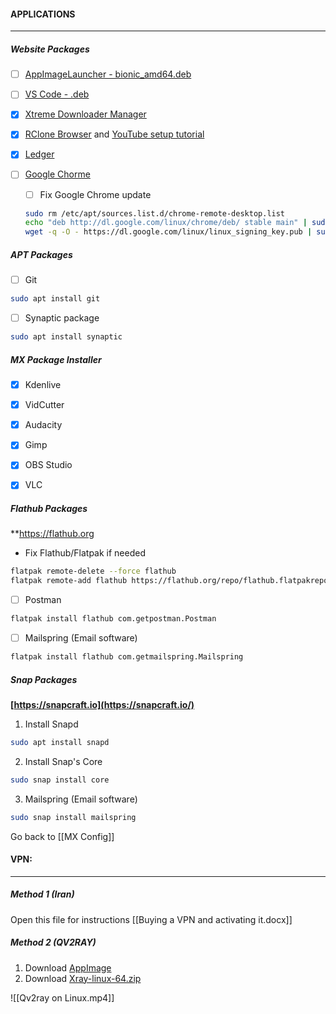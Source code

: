 #### APPLICATIONS
----------------
##### Website Packages
- [ ] [AppImageLauncher - bionic_amd64.deb](https://github.com/TheAssassin/AppImageLauncher/releases)

- [ ] [VS Code - .deb](https://code.visualstudio.com/download)

- [x] [Xtreme Downloader Manager](https://github.com/subhra74/xdm/releases)

- [x] [RClone Browser](https://rclone.org/downloads/) and [YouTube setup tutorial](https://youtu.be/ff8Ogk8NIPU)

- [x] [Ledger](https://www.ledger.com/ledger-live)

- [ ] [Google Chorme](https://www.google.com/chrome/)
	- [ ] Fix Google Chrome update
	```bash
	sudo rm /etc/apt/sources.list.d/chrome-remote-desktop.list
	echo "deb http://dl.google.com/linux/chrome/deb/ stable main" | sudo tee /etc/apt/sources.list.d/google-chrome.list  
	wget -q -O - https://dl.google.com/linux/linux_signing_key.pub | sudo apt-key add -
	```

##### APT Packages
- [ ] Git
```bash
sudo apt install git
```

- [ ] Synaptic package
```bash
sudo apt install synaptic
```

##### MX Package Installer

- [x] Kdenlive

- [x] VidCutter

- [x] Audacity

- [x] Gimp

- [x] OBS Studio

- [x] VLC

##### Flathub Packages
**https://flathub.org

* Fix Flathub/Flatpak if needed
```bash
flatpak remote-delete --force flathub
flatpak remote-add flathub https://flathub.org/repo/flathub.flatpakrepo
```

- [ ] Postman
```bash
flatpak install flathub com.getpostman.Postman
```
- [ ]  Mailspring (Email software)
```bash
flatpak install flathub com.getmailspring.Mailspring
```

##### Snap Packages
**[https://snapcraft.io](https://snapcraft.io/)**

1. Install Snapd
```bash
sudo apt install snapd
```
2. Install Snap's Core
```bash
sudo snap install core
```

3.  Mailspring (Email software)
```bash
sudo snap install mailspring
```

Go back to [[MX Config]]

#### VPN:
--------------

##### Method 1 (Iran)
Open this file for instructions [[Buying a VPN and activating it.docx]]

##### Method 2 (QV2RAY)
1. Download [AppImage](https://github.com/Qv2ray/Qv2ray/releases/)
2. Download [Xray-linux-64.zip](https://github.com/XTLS/Xray-core/releases)

![[Qv2ray on Linux.mp4]]
